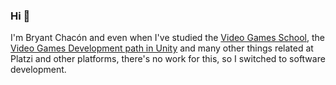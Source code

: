 ### Hi 👋

I'm Bryant Chacón and even when I've studied the [Video Games School](https://platzi.com/p/bryantchacon/ruta/42-videojuegos/diploma/detalle/), the [Video Games Development path in Unity](https://platzi.com/p/bryantchacon/ruta/16-desarrollo-unity/diploma/detalle/) and many other things related at Platzi and other platforms, there's no work for this, so I switched to software development.
